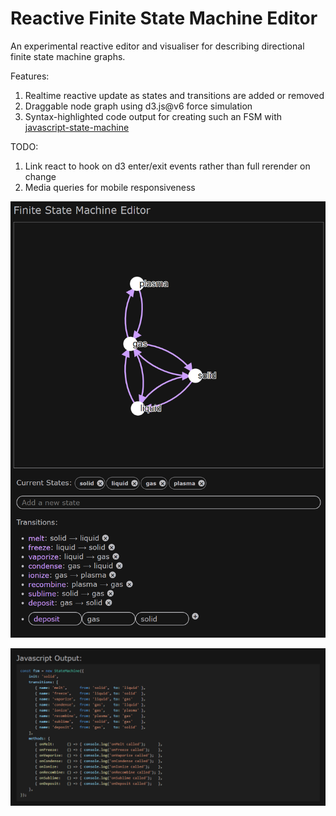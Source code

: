 # Reactive Finite State Machine Editor

An experimental reactive editor and visualiser for describing directional finite state machine graphs.

Features:
1. Realtime reactive update as states and transitions are added or removed
2. Draggable node graph using d3.js@v6 force simulation
3. Syntax-highlighted code output for creating such an FSM with [javascript-state-machine](https://github.com/jakesgordon/javascript-state-machine)

TODO:
1. Link react to hook on d3 enter/exit events rather than full rerender on change
2. Media queries for mobile responsiveness

![Visualizer](screenshot-1.png?raw=true "Visualizer")

![Code Output](screenshot-2.png?raw=true "Code Output")